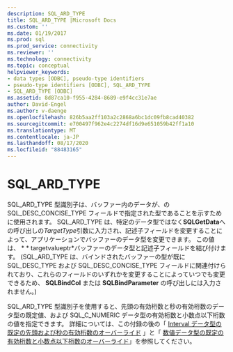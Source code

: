 ```yaml
---
description: SQL_ARD_TYPE
title: SQL_ARD_TYPE |Microsoft Docs
ms.custom: ''
ms.date: 01/19/2017
ms.prod: sql
ms.prod_service: connectivity
ms.reviewer: ''
ms.technology: connectivity
ms.topic: conceptual
helpviewer_keywords:
- data types [ODBC], pseudo-type identifiers
- pseudo-type identifiers [ODBC], SQL_ARD_TYPE
- SQL_ARD_TYPE [ODBC]
ms.assetid: 8d87ca10-f955-4284-8689-e9f4cc31e7ae
author: David-Engel
ms.author: v-daenge
ms.openlocfilehash: 826b5aa2ff103a2c2868a6bc1dc09fb8cad40382
ms.sourcegitcommit: e700497f962e4c2274df16d9e651059b42ff1a10
ms.translationtype: MT
ms.contentlocale: ja-JP
ms.lasthandoff: 08/17/2020
ms.locfileid: "88483165"
---
```

# <a name="sql_ard_type"></a>SQL_ARD_TYPE
SQL_ARD_TYPE 型識別子は、バッファー内のデータが、の SQL_DESC_CONCISE_TYPE フィールドで指定された型であることを示すために使用されます。 SQL_ARD_TYPE は、特定のデータ型ではなく**SQLGetData**への呼び出しの*TargetType*引数に入力され、記述子フィールドを変更することによって、アプリケーションでバッファーのデータ型を変更できます。 この値は、 * \* targetvalueptr*バッファーのデータ型と記述子フィールドを結び付けます。 (SQL_ARD_TYPE は、バインドされたバッファーの型が既に SQL_DESC_TYPE および SQL_DESC_CONCISE_TYPE フィールドに関連付けられており、これらのフィールドのいずれかを変更することによっていつでも変更できるため、 **SQLBindCol** または **SQLBindParameter** の呼び出しには入力されません。)  
  
 SQL_ARD_TYPE 型識別子を使用すると、先頭の有効桁数と秒の有効桁数のデータ型の既定値、および SQL_C_NUMERIC データ型の有効桁数と小数点以下桁数の値を指定できます。 詳細については、この付録の後の「 [Interval データ型の既定の先頭および秒の有効桁数のオーバーライド](../../../odbc/reference/appendixes/overriding-default-leading-and-seconds-precision-for-interval-data-types.md) 」と「 [数値データ型の既定の有効桁数と小数点以下桁数のオーバーライド](../../../odbc/reference/appendixes/overriding-default-precision-and-scale-for-numeric-data-types.md)」を参照してください。
